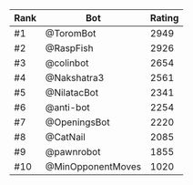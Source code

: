 Rank|Bot|Rating
---|---|---
#1|@ToromBot|2949
#2|@RaspFish|2926
#3|@colinbot|2654
#4|@Nakshatra3|2561
#5|@NilatacBot|2341
#6|@anti-bot|2254
#7|@OpeningsBot|2220
#8|@CatNail|2085
#9|@pawnrobot|1855
#10|@MinOpponentMoves|1020
